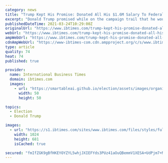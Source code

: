 ```yaml
---
category: news
title: "Trump Kept His Promise: Donated All His $1.6M Salary To Federal Agencies"
excerpt: "Donald Trump promised while on the campaign trail that he would refuse to take a salary as president. But since presidents are not allowed to decline their salary, Trump instead donated his earnings to various federal agencies,"
publishedDateTime: 2021-03-24T10:29:00Z
originalUrl: "https://www.ibtimes.com/trump-kept-his-promise-donated-all-his-16m-salary-federal-agencies-3168160"
webUrl: "https://www.ibtimes.com/trump-kept-his-promise-donated-all-his-16m-salary-federal-agencies-3168160"
ampWebUrl: "https://www.ibtimes.com/trump-kept-his-promise-donated-all-his-16m-salary-federal-agencies-3168160?amp=1"
cdnAmpWebUrl: "https://www-ibtimes-com.cdn.ampproject.org/c/s/www.ibtimes.com/trump-kept-his-promise-donated-all-his-16m-salary-federal-agencies-3168160?amp=1"
type: article
quality: 74
heat: 74
published: true

provider:
  name: International Business Times
  domain: ibtimes.com
  images:
    - url: "https://smartableai.github.io/election/assets/images/organizations/ibtimes.com-50x50.jpg"
      width: 50
      height: 50

topics:
  - Election
  - Donald Trump

images:
  - url: "https://s1.ibtimes.com/sites/www.ibtimes.com/files/styles/full/public/2021/02/13/former-president-donald-trump-was-acquitted-in-his.jpg"
    width: 1024
    height: 681
    isCached: true

secured: "fmIfZGK9gBfHKEYOYZYL5whjJXIEFYds3PUz41aOuQBemmV1XESA+UdPjm7+MFQH3Ol/2O7ISzsPg8WQwbvnfdHG6WrgKjnVLPBXuyj+q2CVv1j60TI0MP2Kf1jwDc2vsXLdkpSx90t2JzbeiVGrUGu7YR1U/o20t8deqmSG0s1KmaD19oL3IVW+xvrr/f+Hy/cyu74Yvb2JXbCNHew9tCktnHX5/+4GYFRR2NnQBGKRNtI+NpwamEfvrWgcF6ZxuzF8yxmsPymh+NqUXdxB+WbVQx8y/fXFGrxJoD18L9azRR1X2e3RXZfTRosqy9jS5UK0ZGM1jzD9qbo+3TasFiwee8PgJyrTB97IB76hNfU=;4MvD9Y/veFnnRNSYS5hfpg=="
---
```


